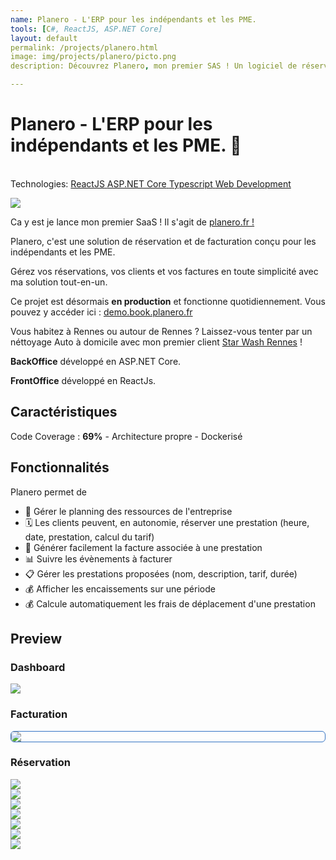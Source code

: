 ```yaml
---
name: Planero - L'ERP pour les indépendants et les PME. 
tools: [C#, ReactJS, ASP.NET Core]
layout: default
permalink: /projects/planero.html
image: img/projects/planero/picto.png
description: Découvrez Planero, mon premier SAS ! Un logiciel de réservation et de facturation conçu pour les indépendants et les PME. 

---
```


 <style>.responsive { max-width: 100%; height: auto; } .center { display: block; margin-left: auto; margin-right: auto; } .main-capture {
  border-radius: .375rem;
  border-width: .5px;
  border-style: solid;
  border-color: #3474C4;
  box-shadow: rgba(0, 0, 0, .5) 0 5px 35px -10px
} </style>

# Planero - L'ERP pour les indépendants et les PME. 📆
<link
  rel="stylesheet"
  href="https://cdn.jsdelivr.net/npm/swiper@11/swiper-bundle.min.css"
/>
<script src="https://cdn.jsdelivr.net/npm/swiper@11/swiper-bundle.min.js"></script>
<p class="post-metadata text-muted">
 <br>Technologies: 
<a class="text-decoration-none no-underline" href="/{{ site.baseurl }}projects/tools#ReactJS">
    <span class="tag badge badge-pill text-primary border border-primary">ReactJS</span>
</a>

<a class="text-decoration-none no-underline" href="/{{ site.baseurl }}projects/tools#ASP.NET Core">
    <span class="tag badge badge-pill text-primary border border-primary">ASP.NET Core</span>
</a>
<a class="text-decoration-none no-underline" href="/{{ site.baseurl }}projects/tools#Typescript">
    <span class="tag badge badge-pill text-primary border border-primary">Typescript</span>
</a>

<a class="text-decoration-none no-underline" href="/{{ site.baseurl }}projects/tools#web-development">
    <span class="tag badge badge-pill text-primary border border-primary">Web Development</span>
</a>
</p>


<img src="/{{ site.baseurl }}img/projects/planero/app-logo.png" class="responsive center" />


Ca y est je lance mon premier SaaS ! Il s'agit de [planero.fr !](https://planero.fr/)

Planero, c'est une solution de réservation et de facturation conçu pour les indépendants et les PME. 

Gérez vos réservations, vos clients et vos factures en toute simplicité avec ma solution tout-en-un.

Ce projet est désormais **en production** et fonctionne quotidiennement. Vous pouvez y accéder ici : [demo.book.planero.fr](https://demo.book.planero.fr/)

Vous habitez à Rennes ou autour de Rennes ? Laissez-vous tenter par un néttoyage Auto à domicile avec mon premier client [Star Wash Rennes](https://www.site.star-wash.net/) !

**BackOffice** développé en ASP.NET Core.

**FrontOffice** développé en ReactJs.

## Caractéristiques
Code Coverage : **69%**  - Architecture propre - Dockerisé


## Fonctionnalités
Planero permet de
- 📆 Gérer le planning des ressources de l'entreprise
- 🗓️ Les clients peuvent, en autonomie, réserver une prestation (heure, date, prestation, calcul du tarif)
- 🧾 Générer facilement la facture associée à une prestation
- 📊 Suivre les évènements à facturer
- 📋 Gérer les prestations proposées (nom, description, tarif, durée)
- 💰 Afficher les encaissements sur une période
- 💰 Calcule automatiquement les frais de déplacement d'une prestation

## Preview
### Dashboard
<img src="/{{ site.baseurl }}img/projects/planero/frame.png" class="responsive center" />

### Facturation
<img src="/{{ site.baseurl }}img/projects/planero/facture_screen.png" class="responsive center main-capture" />

### Réservation

<div class="swiper">
  <!-- Additional required wrapper -->
  <div class="swiper-wrapper">
    <!-- Slides -->
       <!--  <div class="swiper-slide"><img heigth src="/img/projects/planero/propre-et-net.png"/> </div> -->
        <div class="swiper-slide"><img heigth src="/{{ site.baseurl }}img/projects/planero/petgroom.png"/> </div>
        <div class="swiper-slide"><img heigth src="/{{ site.baseurl }}img/projects/planero/belle-paris.png"/> </div>
        <div class="swiper-slide"><img heigth src="/{{ site.baseurl }}img/projects/planero/star-wash.png"/> </div>
        <div class="swiper-slide"><img heigth src="/{{ site.baseurl }}img/projects/planero/image0.png"/> </div>
        <div class="swiper-slide"><img heigth src="/{{ site.baseurl }}img/projects/planero/image1.png"/> </div>
        <div class="swiper-slide"><img heigth src="/{{ site.baseurl }}img/projects/planero/image2.png"/> </div>
        <div class="swiper-slide"><img heigth src="/{{ site.baseurl }}img/projects/planero/image3.png"/> </div>
  </div>
  <!-- If we need pagination -->
  <div class="swiper-pagination"></div>

  <div class="swiper-button-prev"></div>
  <div class="swiper-button-next"></div>
</div>

<script>
  const swiper = new Swiper('.swiper', {
  // Optional parameters
  direction: 'horizontal',
  loop: true,
  slidesPerView: 2,
  spaceBetween: 15,
  centerSlide: 'true',
  fade: 'true',
  pagination: {
      el: ".swiper-pagination",
      clickable: true,
      dynamicBullets: true,
  },
  navigation: {
      nextEl: ".swiper-button-next",
      prevEl: ".swiper-button-prev",
  },
  breakpoints:{
        0: {
            slidesPerView: 1,
        },
        520: {
            slidesPerView: 2,
        },
        1024: {
            slidesPerView: 3,
        },
    },

});
  </script>